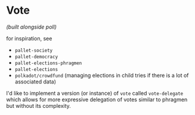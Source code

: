 # Vote

*(built alongside poll)*

for inspiration, see
* `pallet-society`
* `pallet-democracy`
* `pallet-elections-phragmen`
* `pallet-elections`
* `polkadot/crowdfund` (managing elections in child tries if there is a lot of associated data)

I'd like to implement a version (or instance) of `vote` called `vote-delegate` which allows for more expressive delegation of votes similar to phragmen but without its complexity.